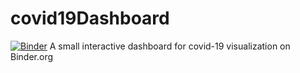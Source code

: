 
# covid19Dashboard
[![Binder](https://mybinder.org/badge_logo.svg)](https://mybinder.org/v2/gh/Taz99/covid19Dashboard/HEAD?filepath=%2FDashboard.ipynb)
A small interactive dashboard for covid-19 visualization on Binder.org
